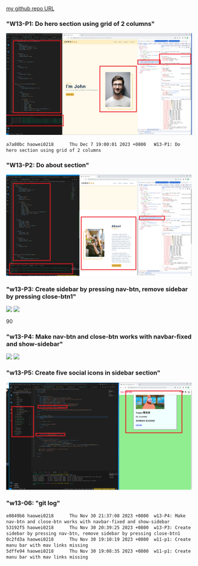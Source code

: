 [my github repo URL]('https://github.com/haowei212410061/1121-sweb-demo-212410061')

### "W13-P1: Do hero section using grid of 2 columns"
![](w13-p1.png)

```
a7a80bc haowei0218      Thu Dec 7 19:00:01 2023 +0800   W13-P1: Do hero section using grid of 2 columns
```
### "W13-P2: Do about section"
![](w13-p2.png)



### "w13-P3: Create sidebar by pressing nav-btn, remove sidebar by pressing close-btn1"

![](w13-p3-1.png)
![](w13-p3-2.png)

90
### "w13-P4: Make nav-btn and close-btn works with navbar-fixed and show-sidebar"
![](w13-p4-1.png)
![](w13-p4-2.png)

### "w13-P5: Create five social icons in sidebar section"
![](w13-p5.png)


### "w13-06: "git log"
```
e0849b6 haowei0218      Thu Nov 30 21:37:08 2023 +0800  w13-P4: Make nav-btn and close-btn works with navbar-fixed and show-sidebar
53192f5 haowei0218      Thu Nov 30 20:39:25 2023 +0800  w13-P3: Create sidebar by pressing nav-btn, remove sidebar by pressing close-btn1
0c2fd3a haowei0218      Thu Nov 30 19:10:19 2023 +0800  w11-p1: Create manu bar with mav links missing
5dffe94 haowei0218      Thu Nov 30 19:08:35 2023 +0800  w11-p1: Create manu bar with mav links missing
```
